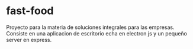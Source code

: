 # fast-food
Proyecto para la materia de soluciones integrales para las empresas. Consiste en una aplicacion de escritorio echa en electron js y un pequeño server en express.
